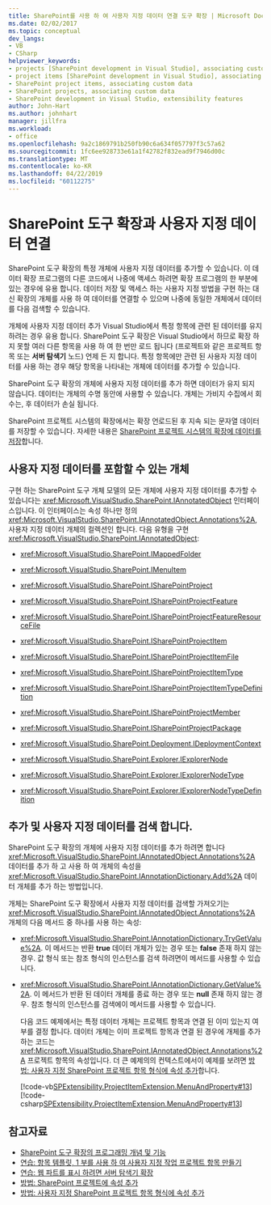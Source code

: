 ```yaml
---
title: SharePoint를 사용 하 여 사용자 지정 데이터 연결 도구 확장 | Microsoft Docs
ms.date: 02/02/2017
ms.topic: conceptual
dev_langs:
- VB
- CSharp
helpviewer_keywords:
- projects [SharePoint development in Visual Studio], associating custom data
- project items [SharePoint development in Visual Studio], associating custom data
- SharePoint project items, associating custom data
- SharePoint projects, associating custom data
- SharePoint development in Visual Studio, extensibility features
author: John-Hart
ms.author: johnhart
manager: jillfra
ms.workload:
- office
ms.openlocfilehash: 9a2c1869791b250fb90c6a634f057797f3c57a62
ms.sourcegitcommit: 1fc6ee928733e61a1f42782f832ead9f7946d00c
ms.translationtype: MT
ms.contentlocale: ko-KR
ms.lasthandoff: 04/22/2019
ms.locfileid: "60112275"
---
```

# <a name="associate-custom-data-with-sharepoint-tools-extensions"></a>SharePoint 도구 확장과 사용자 지정 데이터 연결
  SharePoint 도구 확장의 특정 개체에 사용자 지정 데이터를 추가할 수 있습니다. 이 데이터 확장 프로그램의 다른 코드에서 나중에 액세스 하려면 확장 프로그램의 한 부분에 있는 경우에 유용 합니다. 데이터 저장 및 액세스 하는 사용자 지정 방법을 구현 하는 대신 확장의 개체를 사용 하 여 데이터를 연결할 수 있으며 나중에 동일한 개체에서 데이터를 다음 검색할 수 있습니다.

 개체에 사용자 지정 데이터 추가 Visual Studio에서 특정 항목에 관련 된 데이터를 유지 하려는 경우 유용 합니다. SharePoint 도구 확장은 Visual Studio에서 하므로 확장 하지 못할 여러 다른 항목을 사용 하 여 한 번만 로드 됩니다 (프로젝트와 같은 프로젝트 항목 또는 **서버 탐색기** 노드) 언제 든 지 합니다. 특정 항목에만 관련 된 사용자 지정 데이터를 사용 하는 경우 해당 항목을 나타내는 개체에 데이터를 추가할 수 있습니다.

 SharePoint 도구 확장의 개체에 사용자 지정 데이터를 추가 하면 데이터가 유지 되지 않습니다. 데이터는 개체의 수명 동안에 사용할 수 있습니다. 개체는 가비지 수집에서 회수는, 후 데이터가 손실 됩니다.

 SharePoint 프로젝트 시스템의 확장에서는 확장 언로드된 후 지속 되는 문자열 데이터를 저장할 수 있습니다. 자세한 내용은 [SharePoint 프로젝트 시스템의 확장에 데이터를 저장](../sharepoint/saving-data-in-extensions-of-the-sharepoint-project-system.md)합니다.

## <a name="objects-that-can-contain-custom-data"></a>사용자 지정 데이터를 포함할 수 있는 개체
 구현 하는 SharePoint 도구 개체 모델의 모든 개체에 사용자 지정 데이터를 추가할 수 있습니다는 <xref:Microsoft.VisualStudio.SharePoint.IAnnotatedObject> 인터페이스입니다. 이 인터페이스는 속성 하나만 정의 <xref:Microsoft.VisualStudio.SharePoint.IAnnotatedObject.Annotations%2A>, 사용자 지정 데이터 개체의 컬렉션인 합니다. 다음 유형을 구현 <xref:Microsoft.VisualStudio.SharePoint.IAnnotatedObject>:

- <xref:Microsoft.VisualStudio.SharePoint.IMappedFolder>

- <xref:Microsoft.VisualStudio.SharePoint.IMenuItem>

- <xref:Microsoft.VisualStudio.SharePoint.ISharePointProject>

- <xref:Microsoft.VisualStudio.SharePoint.ISharePointProjectFeature>

- <xref:Microsoft.VisualStudio.SharePoint.ISharePointProjectFeatureResourceFile>

- <xref:Microsoft.VisualStudio.SharePoint.ISharePointProjectItem>

- <xref:Microsoft.VisualStudio.SharePoint.ISharePointProjectItemFile>

- <xref:Microsoft.VisualStudio.SharePoint.ISharePointProjectItemType>

- <xref:Microsoft.VisualStudio.SharePoint.ISharePointProjectItemTypeDefinition>

- <xref:Microsoft.VisualStudio.SharePoint.ISharePointProjectMember>

- <xref:Microsoft.VisualStudio.SharePoint.ISharePointProjectPackage>

- <xref:Microsoft.VisualStudio.SharePoint.Deployment.IDeploymentContext>

- <xref:Microsoft.VisualStudio.SharePoint.Explorer.IExplorerNode>

- <xref:Microsoft.VisualStudio.SharePoint.Explorer.IExplorerNodeType>

- <xref:Microsoft.VisualStudio.SharePoint.Explorer.IExplorerNodeTypeDefinition>

## <a name="add-and-retrieve-custom-data"></a>추가 및 사용자 지정 데이터를 검색 합니다.
 SharePoint 도구 확장의 개체에 사용자 지정 데이터를 추가 하려면 합니다 <xref:Microsoft.VisualStudio.SharePoint.IAnnotatedObject.Annotations%2A> 데이터를 추가 하 고 사용 하 여 개체의 속성을 <xref:Microsoft.VisualStudio.SharePoint.IAnnotationDictionary.Add%2A> 데이터 개체를 추가 하는 방법입니다.

 개체는 SharePoint 도구 확장에서 사용자 지정 데이터를 검색할 가져오기는 <xref:Microsoft.VisualStudio.SharePoint.IAnnotatedObject.Annotations%2A> 개체의 다음 메서드 중 하나를 사용 하는 속성:

- <xref:Microsoft.VisualStudio.SharePoint.IAnnotationDictionary.TryGetValue%2A>. 이 메서드는 반환 **true** 데이터 개체가 있는 경우 또는 **false** 존재 하지 않는 경우. 값 형식 또는 참조 형식의 인스턴스를 검색 하려면이 메서드를 사용할 수 있습니다.

- <xref:Microsoft.VisualStudio.SharePoint.IAnnotationDictionary.GetValue%2A>. 이 메서드가 반환 된 데이터 개체를 종료 하는 경우 또는 **null** 존재 하지 않는 경우. 참조 형식의 인스턴스를 검색에이 메서드를 사용할 수 있습니다.

  다음 코드 예제에서는 특정 데이터 개체는 프로젝트 항목과 연결 된 이미 있는지 여부를 결정 합니다. 데이터 개체는 이미 프로젝트 항목과 연결 된 경우에 개체를 추가 하는 코드는 <xref:Microsoft.VisualStudio.SharePoint.IAnnotatedObject.Annotations%2A> 프로젝트 항목의 속성입니다. 더 큰 예제의의 컨텍스트에서이 예제를 보려면 [방법: 사용자 지정 SharePoint 프로젝트 항목 형식에 속성 추가](../sharepoint/how-to-add-a-property-to-a-custom-sharepoint-project-item-type.md)합니다.

  [!code-vb[SPExtensibility.ProjectItemExtension.MenuAndProperty#13](../sharepoint/codesnippet/VisualBasic/projectitemmenuandproperty/extension/projectitemtypeproperty.vb#13)]
  [!code-csharp[SPExtensibility.ProjectItemExtension.MenuAndProperty#13](../sharepoint/codesnippet/CSharp/projectitemmenuandproperty/extension/projectitemtypeproperty.cs#13)]

## <a name="see-also"></a>참고자료
- [SharePoint 도구 확장의 프로그래밍 개념 및 기능](../sharepoint/programming-concepts-and-features-for-sharepoint-tools-extensions.md)
- [연습: 항목 템플릿, 1 부를 사용 하 여 사용자 지정 작업 프로젝트 항목 만들기](../sharepoint/walkthrough-creating-a-custom-action-project-item-with-an-item-template-part-1.md)
- [연습: 웹 파트를 표시 하려면 서버 탐색기 확장](../sharepoint/walkthrough-extending-server-explorer-to-display-web-parts.md)
- [방법: SharePoint 프로젝트에 속성 추가](../sharepoint/how-to-add-a-property-to-sharepoint-projects.md)
- [방법: 사용자 지정 SharePoint 프로젝트 항목 형식에 속성 추가](../sharepoint/how-to-add-a-property-to-a-custom-sharepoint-project-item-type.md)
